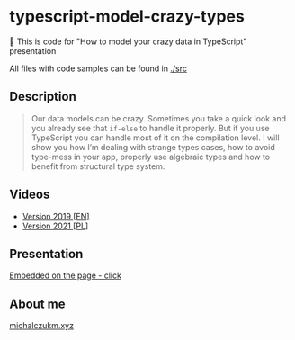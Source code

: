 # typescript-model-crazy-types

👋 This is code for "How to model your crazy data in TypeScript" presentation

All files with code samples can be found in [./src](./src)

## Description

> Our data models can be crazy. Sometimes you take a quick look and you already see that `if-else` to handle it properly. But if you use TypeScript you can handle most of it on the compilation level. I will show you how I’m dealing with strange types cases, how to avoid type-mess in your app, properly use algebraic types and how to benefit from structural type system.

## Videos

- [Version 2019 [EN]](https://www.youtube.com/watch?v=HQ-7ldlWXmY&feature=youtu.be)
- [Version 2021 [PL]](https://www.youtube.com/watch?t=2326&v=1hqY1Fyl6-M&feature=youtu.be)

## Presentation

[Embedded on the page - click](http://bit.ly/ts-model)

## About me

[michalczukm.xyz](https://michalczukm.xyz)
